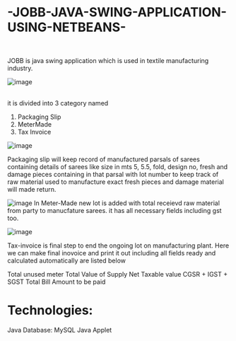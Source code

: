 # -JOBB-JAVA-SWING-APPLICATION-USING-NETBEANS-
<br>

JOBB is java swing application which is used in textile manufacturing industry.

![image](https://user-images.githubusercontent.com/29841028/139048495-2c7125ab-e21b-4e19-a942-2a91efb1989d.png)


<br>it is divided into 3 category named 
1. Packaging Slip 
2. MeterMade
3. Tax Invoice


![image](https://user-images.githubusercontent.com/29841028/139047749-3e07d508-4188-4489-9a3e-3c2ad09c6473.png)

Packaging slip will keep record of manufactured parsals of sarees containing details of sarees like size in mts 5, 5.5, fold, design no, fresh and damage pieces containing in that parsal with lot number to keep track of raw material used to manufacture exact fresh pieces and damage material will made return.

![image](https://user-images.githubusercontent.com/29841028/139048760-4ed95914-3ab3-4e84-87df-707782dcc960.png)
In Meter-Made new lot is added with total receievd raw material from party to manucfature sarees. it has all necessary fields including gst too.


![image](https://user-images.githubusercontent.com/29841028/139048572-317c934c-645d-4170-8877-2e7c8359720c.png)

Tax-invoice is final step to end the ongoing lot on manufacturing plant. Here we can make final inovoice and print it out including all fields ready and calculated automatically are listed below

Total unused meter 
Total Value of Supply
Net Taxable value
CGSR + IGST + SGST 
Total Bill Amount to be paid

# Technologies:

Java
Database: MySQL
Java Applet

